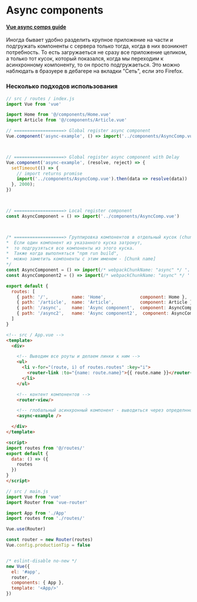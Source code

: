 # Async components
#### [Vue async comps guide](https://ru.vuejs.org/v2/guide/components-dynamic-async.html#%D0%90%D1%81%D0%B8%D0%BD%D1%85%D1%80%D0%BE%D0%BD%D0%BD%D1%8B%D0%B5-%D0%BA%D0%BE%D0%BC%D0%BF%D0%BE%D0%BD%D0%B5%D0%BD%D1%82%D1%8B)
Иногда бывает удобно разделить крупное приложение на части и подгружать компоненты с сервера только тогда, когда в них возникнет потребность. То есть загружаеться не сразу все приложение целиком, а только тот кусок, который показался, когда мы переходим к асинхронному компоненту, то он просто подгружаеться. Это можно наблюдать в бразуере в дебагере на вкладки "Сеть", если это Firefox.     


### Несколько подходов использования
```js
// src / routes / index.js
import Vue from 'vue'

import Home from '@/components/Home.vue'
import Article from '@/components/Article.vue'

// ===================> Global register async component
Vue.component('async-example', () => import('../components/AsyncComp.vue'))



// ===================> Global register async component with Delay
Vue.component('async-example', (resolve, reject) => {
  setTimeout(() => {
    // import returns promise
    import('../components/AsyncComp.vue').then(data => resolve(data))
  }, 2000);
})



// ===================> Local register component
const AsyncComponent = () => import('../components/AsyncComp.vue')



/* ===================> Группировка компонентов в отдельный кусок (chunk)
*  Если один компонент из указанного куска затронут,
*  то подгрузяться все компоненты из этого куска. 
*  Также когда выполняться "npm run build", 
*  можно заметить компоненты с этим именем - [Chunk name]
*/
const AsyncComponent = () => import(/* webpackChunkName: "async" */ '../components/AsyncComp.vue')
const AsyncComponent2 = () => import(/* webpackChunkName: "async" */ '../components/AsyncComp2.vue')

export default {
  routes: [
    { path: '/',         name: 'Home',             component: Home },
    { path: '/article',  name: 'Article',          component: Article },
    { path: '/async',    name: 'Async component',  component: AsyncComponent },
    { path: '/async2',   name: 'Async component2',  component: AsyncComponent2 },
  ]
}
```

```html
<!-- src / App.vue -->
<template>
  <div>

    <!-- Выводим все роуты и делаем линки к ним -->
    <ul>
      <li v-for="(route, i) of routes.routes" :key="i">
        <router-link :to="{name: route.name}">{{ route.name }}</router-link> 
      </li>
    </ul>

    <!-- контент компонентов --> 
    <router-view/>

    <!-- глобальный асинхронный компонент - выводиться через определнное время -->
    <async-example /> 

  </div>
</template>

<script>
import routes from '@/routes/'
export default {
  data: () => ({
    routes
  })  
}
</script>
```

```js
// src / main.js
import Vue from 'vue'
import Router from 'vue-router'

import App from './App'
import routes from './routes/'

Vue.use(Router)

const router = new Router(routes)
Vue.config.productionTip = false


/* eslint-disable no-new */
new Vue({
  el: '#app',
  router,
  components: { App },
  template: '<App/>'
})

```





